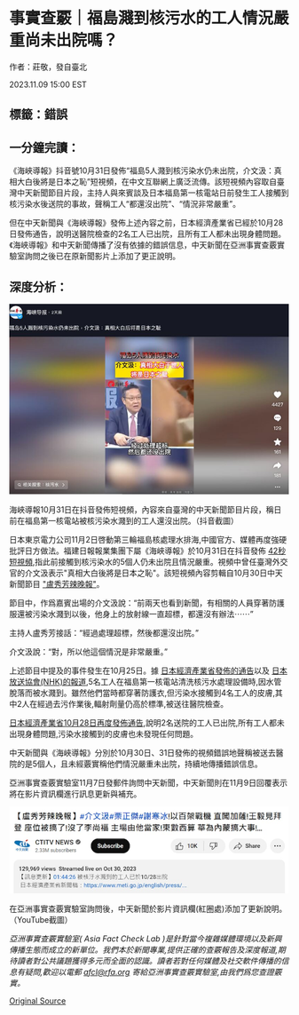 # 事實查覈｜福島濺到核污水的工人情況嚴重尚未出院嗎？

作者：莊敬，發自臺北

2023.11.09 15:00 EST

## 標籤：錯誤

## 一分鐘完讀：

《海峽導報》抖音號10月31日發佈“福島5人濺到核污染水仍未出院，介文汲：真相大白後將是日本之恥”短視頻，在中文互聯網上廣泛流傳。該短視頻內容取自臺灣中天新聞節目片段，主持人與來賓談及日本福島第一核電站日前發生工人接觸到核污染水後送院的事故，聲稱工人“都還沒出院”、“情況非常嚴重”。

但在中天新聞與《海峽導報》發佈上述內容之前，日本經濟產業省已經於10月28日發佈通告，說明送醫院檢查的2名工人已出院，且所有工人都未出現身體問題。《海峽導報》和中天新聞傳播了沒有依據的錯誤信息，中天新聞在亞洲事實查覈實驗室詢問之後已在原新聞影片上添加了更正說明。

## 深度分析：

![海峽導報10月31日在抖音發佈短視頻，內容來自臺灣的中天新聞節目片段，稱日前在福島第一核電站被核污染水濺到的工人還沒出院。（抖音截圖）](images/OO7QO2Z23ITR7BPX3QZVQF6O74.png)

海峽導報10月31日在抖音發佈短視頻，內容來自臺灣的中天新聞節目片段，稱日前在福島第一核電站被核污染水濺到的工人還沒出院。（抖音截圖）

日本東京電力公司11月2日啓動第三輪福島核處理水排海,中國官方、媒體再度強硬批評日方做法。福建日報報業集團下屬《海峽導報》於10月31日在抖音發佈 [42秒短視頻](https://www.douyin.com/user/MS4wLjABAAAAZCCql-JSTg14y8Kq1a0aP_MnAErOunmaS1l8hZvD5PI?modal_id=7296034778480938303),指此前接觸到核污染水的5個人仍未出院且情況嚴重。視頻中曾任臺灣外交官的介文汲表示"真相大白後將是日本之恥"。該短視頻內容剪輯自10月30日中天新聞節目 ["盧秀芳辣晚報"](https://www.youtube.com/watch?v=qvqDuPQ5Oz4)。

節目中，作爲嘉賓出場的介文汲說：“前兩天也看到新聞，有相關的人員穿著防護服還被污染水濺到以後，他身上的放射線一直超標，都還沒有辦法⋯⋯”

主持人盧秀芳接話：“經過處理超標，然後都還沒出院。”

介文汲說：“對，所以他這個情況是非常嚴重。”

上述節目中提及的事件發生在10月25日。據 [日本經濟產業省發佈的通告](https://www.meti.go.jp/english/press/2023/1025_001.html)以及 [日本放送協會(NHK)的報道](https://www3.nhk.or.jp/nhkworld/en/news/20231026_01/),5名工人在福島第一核電站清洗核污水處理設備時,因水管脫落而被水濺到。雖然他們當時都穿著防護衣,但污染水接觸到4名工人的皮膚,其中2人在經過去污作業後,輻射劑量仍高於標準,被送往醫院檢查。

[日本經濟產業省10月28日再度發佈通告](https://www.meti.go.jp/english/press/2023/1028_001.html),說明2名送院的工人已出院,所有工人都未出現身體問題,污染水接觸到的皮膚也未發現任何問題。

中天新聞與《海峽導報》分別於10月30日、31日發佈的視頻錯誤地聲稱被送去醫院的是5個人，且未經覈實稱他們情況嚴重未出院，持續地傳播錯誤信息。

亞洲事實查覈實驗室11月7日發郵件詢問中天新聞，中天新聞則在11月9日回覆表示將在影片資訊欄進行訊息更新與補充。

![在亞洲事實查覈實驗室詢問後，中天新聞於影片資訊欄(紅圈處)添加了更新說明。（YouTube截圖）](images/FVJT72N3FU4QFXHD3NBMYFPGF4.png)

在亞洲事實查覈實驗室詢問後，中天新聞於影片資訊欄(紅圈處)添加了更新說明。（YouTube截圖）

*亞洲事實查覈實驗室(* *Asia Fact Check Lab* *)是針對當今複雜媒體環境以及新興傳播生態而成立的新單位。我們本於新聞專業,提供正確的查覈報告及深度報道,期待讀者對公共議題獲得多元而全面的認識。讀者若對任何媒體及社交軟件傳播的信息有疑問,歡迎以電郵* *afcl@rfa.org* *寄給亞洲事實查覈實驗室,由我們爲您查證覈實。*



[Original Source](https://www.rfa.org/mandarin/shishi-hecha/hc-11092023145604.html)